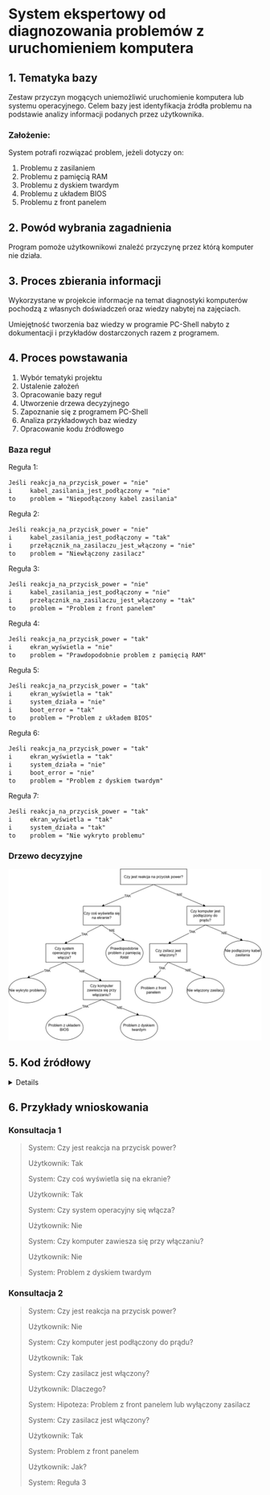# System ekspertowy od diagnozowania problemów z uruchomieniem komputera

## 1. Tematyka bazy

Zestaw przyczyn mogących uniemożliwić uruchomienie komputera lub systemu operacyjnego.
Celem bazy jest identyfikacja źródła problemu na podstawie analizy informacji podanych przez użytkownika.

### Założenie:

System potrafi rozwiązać problem, jeżeli dotyczy on:
1) Problemu z zasilaniem
2) Problemu z pamięcią RAM
3) Problemu z dyskiem twardym
4) Problemu z układem BIOS
5) Problemu z front panelem

## 2. Powód wybrania zagadnienia

Program pomoże użytkownikowi znaleźć przyczynę przez którą komputer nie działa.

## 3. Proces zbierania informacji

Wykorzystane w projekcie informacje na temat diagnostyki komputerów pochodzą z własnych doświadczeń oraz wiedzy nabytej na zajęciach.

Umiejętność tworzenia baz wiedzy w programie PC-Shell nabyto z dokumentacji i przykładów dostarczonych razem z programem.

## 4. Proces powstawania

1) Wybór tematyki projektu
2) Ustalenie założeń
3) Opracowanie bazy reguł
4) Utworzenie drzewa decyzyjnego
5) Zapoznanie się z programem PC-Shell
6) Analiza przykładowych baz wiedzy
7) Opracowanie kodu źródłowego

### Baza reguł

Reguła 1:
```
Jeśli reakcja_na_przycisk_power = "nie"
i     kabel_zasilania_jest_podłączony = "nie"
to    problem = "Niepodłączony kabel zasilania"
```

Reguła 2:
```
Jeśli reakcja_na_przycisk_power = "nie"
i     kabel_zasilania_jest_podłączony = "tak"
i     przełącznik_na_zasilaczu_jest_włączony = "nie"
to    problem = "Niewłączony zasilacz"
```

Reguła 3:
```
Jeśli reakcja_na_przycisk_power = "nie"
i     kabel_zasilania_jest_podłączony = "nie"
i     przełącznik_na_zasilaczu_jest_włączony = "tak"
to    problem = "Problem z front panelem"
```

Reguła 4:
```
Jeśli reakcja_na_przycisk_power = "tak"
i     ekran_wyświetla = "nie"
to    problem = "Prawdopodobnie problem z pamięcią RAM"
```

Reguła 5:
```
Jeśli reakcja_na_przycisk_power = "tak"
i     ekran_wyświetla = "tak"
i     system_działa = "nie"
i     boot_error = "tak"
to    problem = "Problem z układem BIOS"
```

Reguła 6:
```
Jeśli reakcja_na_przycisk_power = "tak"
i     ekran_wyświetla = "tak"
i     system_działa = "nie"
i     boot_error = "nie"
to    problem = "Problem z dyskiem twardym"
```

Reguła 7:
```
Jeśli reakcja_na_przycisk_power = "tak"
i     ekran_wyświetla = "tak"
i     system_działa = "tak"
to    problem = "Nie wykryto problemu"
```

### Drzewo decyzyjne

![diagram](https://github.com/Mastowicz/Podejmowanie_Decyzji/blob/main/diagram.svg)

## 5. Kod źródłowy
<details>
    
```
knowledge base diagnozapc                            

    facets
    
        single yes;
    
        problem:
            val oneof { "Niepodłączony kabel zasilania",
                        "Niewłączony zasilacz",
                        "Prawdopodobnie problem z pamięcią RAM",
                        "Problem z dyskiem twardym",
                        "Problem z układem BIOS",
                        "Problem z front panelem",
                        "Nie wykryto problemu"};
    
        reakcja_na_przycisk_power:
            query "[BCzy jest reakcja na przycisk power?:"
            val oneof { "tak","nie"};
            
        ekran_wyswietla:
            query "[BCzy coś wyświetla się na ekranie?:"
            val oneof { "tak","nie"};
            
        system_dziala:
            query "[BCzy system operacyjny się włącza?:"
            val oneof { "tak","nie"};
            
        boot_error:
            query "[BCzy komputer zawiesza się przy włączaniu?:"
            val oneof { "tak","nie"};
            
        kabel_zasilania_jest_podłączony:
            query "[BCzy komputer jest podłączony do prądu?:"
            val oneof { "tak","nie"};
    
        przełącznik_na_zasilaczu_jest_włączony:
            query "[BCzy zsilacz jest włączony?:"
            val oneof { "tak","nie"};
    
    end;
    
    rules
    
        01:problem = "Niepodłączony kabel zasilania" if
            reakcja_na_przycisk_power = "nie",
            kabel_zasilania_jest_podłączony = "nie";
    
        02:problem = "Niewłączony zasilacz" if
            reakcja_na_przycisk_power = "nie",
            kabel_zasilania_jest_podłączony = "tak",
            przełącznik_na_zasilaczu_jest_włączony = "nie";
            
        03:problem = "Problem z front panelem" if
            reakcja_na_przycisk_power = "nie",
            kabel_zasilania_jest_podłączony = "tak",
            przełącznik_na_zasilaczu_jest_włączony = "tak";
    
        04:problem = "Prawdopodobnie problem z pamięcią RAM" if
            reakcja_na_przycisk_power = "tak",
            ekran_wyswietla = "nie";
    
        05:problem = "Problem z układem BIOS" if
            reakcja_na_przycisk_power = "tak",
            ekran_wyswietla = "tak",
            system_dziala = "nie",
            boot_error = "tak";
            
        06:problem = "Problem z dyskiem twardym" if
            reakcja_na_przycisk_power = "tak",
            ekran_wyswietla = "tak",
            system_dziala = "nie",
            boot_error = "nie";
    
        07:problem = "Nie wykryto problemu" if
            reakcja_na_przycisk_power = "tak",
            ekran_wyswietla = "tak",
            system_dziala = "tak";
    
    end;
    
    control
    
        setSysText( problem, "[2Co jest nie tak z komputerem?" );
    
        run;
    
        setAppWinTitle("Diagnostyka");
        createAppWindow;
        vignette( "Diagnostyka komputera","Autorzy:\nPatryk Wilk\nKrystian Zając","Projekt na przedmiot: sztuczna inteligencja");
    
        int Odp;
        Odp:=1;
    
        menu "Menu"
        1. "Diagnostyka problemu"
        2. "Wyjście"
        case 1:
            while(Odp == 1)
                begin
                    goal( "problem = X" );
                    confirmBox( 0, 0, "Kontynuacja","Wybierz \"OK\" aby kontynuować diagnostykę\nlub wybierz \"Anuluj\" aby zakończyć", Odp );
                    delNewFacts;
                end;
        case 2:
            exit;
    
        end;
    end;
end;
```

</details>

## 6. Przykłady wnioskowania

### Konsultacja 1
> System: Czy jest reakcja na przycisk power?
> 
> Użytkownik: Tak
> 
> System: Czy coś wyświetla się na ekranie?
> 
> Użytkownik: Tak
> 
> System: Czy system operacyjny się włącza?
> 
> Użytkownik: Nie
> 
> System: Czy komputer zawiesza się przy włączaniu?
> 
> Użytkownik: Nie
> 
> System: Problem z dyskiem twardym

### Konsultacja 2
> System: Czy jest reakcja na przycisk power?
> 
> Użytkownik: Nie
> 
> System: Czy komputer jest podłączony do prądu?
> 
> Użytkownik: Tak
> 
> System: Czy zasilacz jest włączony?
> 
> Użytkownik: Dlaczego?
> 
> System: Hipoteza: Problem z front panelem lub wyłączony zasilacz
> 
> System: Czy zasilacz jest włączony?
> 
> Użytkownik: Tak
> 
> System: Problem z front panelem
> 
> Użytkownik: Jak?
> 
> System: Reguła 3
